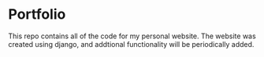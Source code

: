 # Portfolio

This repo contains all of the code for my personal website. The website was created using django, and addtional functionality will be periodically added.
